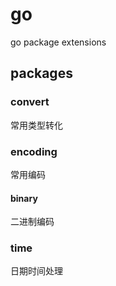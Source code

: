 # go
go package extensions

## packages 
### convert
常用类型转化
### encoding
常用编码
#### binary
二进制编码
### time
日期时间处理
